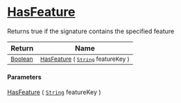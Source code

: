 # [HasFeature](./Signature-100663446.md)

Returns true if the signature contains the specified feature

| Return | Name | 
| --- | --- | 
| <sub>[Boolean](https://docs.microsoft.com/en-us/dotnet/api/System.Boolean)</sub>| <sub>[HasFeature](./Signature-100663446.md) ( [`String`](https://docs.microsoft.com/en-us/dotnet/api/System.String) featureKey )</sub>| <br>


#### Parameters
[HasFeature](./Signature-100663446.md) ( [`String`](https://docs.microsoft.com/en-us/dotnet/api/System.String) featureKey )